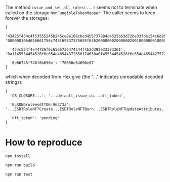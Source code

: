 The method `issue_and_set_all_roles(...)` seems not to terminate when called on the storage `NonFungibleTokenMapper`. The caller seems to keep forever the storages:

```
{
  '43425f434c4f53555245b245ce8e108cbcd455737984c4525b63d72be33fde154c6d8b0c1079a729be9b': '0000001064656661756c745f69737375655f636200000002000000200100000001000000000000000000000000000000000000000000000000000001000000096e66745f746f6b656e',

  '454c524f4e44726f6c6565736474544f4b2d393633373361': '0a1145534454526f6c654e46544372656174650a0f45534454526f6c654e46544275726e0a1b45534454526f6c654e4654557064617465417474726962757465730a1145534454526f6c654e4654416464555249',

  '6e66745f746f6b656e': '70656e64696e67'
}
```

which when decoded from Hex give (the "..." indicates unreadable decoded strings):

```
{
  'CB_CLOSURE...': '...default_issue_cb...nft_token',

  'ELRONDroleesdtTOK-96373a': '...ESDTRoleNFTCreate...ESDTRoleNFTBurn...ESDTRoleNFTUpdateAttributes...ESDTRoleNFTAddURI',

  'nft_token': 'pending'
}
```

# How to reproduce

```bash
npm install

npm run build

npm run test
```